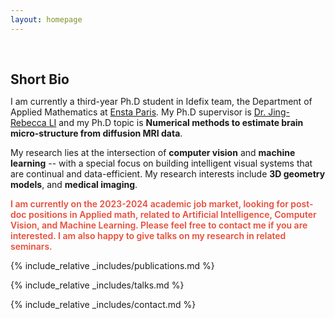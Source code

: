 ```yaml
---
layout: homepage
---
```


<h1 id="about-me"></h1>

<h2 style="margin: 60px 0px 10px;">Short Bio</h2>

I am currently a third-year Ph.D student in Idefix team, the Department of Applied Mathematics at [Ensta Paris](https://uma.ensta-paris.fr/idefix/). My Ph.D supervisor is [Dr. Jing-Rebecca LI](http://www.cmap.polytechnique.fr/~jingrebeccali/) and my Ph.D topic is **Numerical methods to estimate brain micro-structure from diffusion MRI data**. 

My research lies at the intersection of **computer vision** and **machine learning** -- with a special focus on building intelligent visual systems that are continual and data-efficient. My research interests include **3D geometry models**, and **medical imaging**.

<strong style="color:#e74d3c; font-weight:600"><strong style="color:#e74d3c; font-weight:600">I am currently on the 2023-2024 academic job market, looking for post-doc positions in Applied math, related to Artificial Intelligence, Computer Vision, and Machine Learning. Please feel free to contact me if you are interested. I am also happy to give talks on my research in related seminars.</strong></strong>

{% include_relative _includes/publications.md %}

{% include_relative _includes/talks.md %}

{% include_relative _includes/contact.md %}
